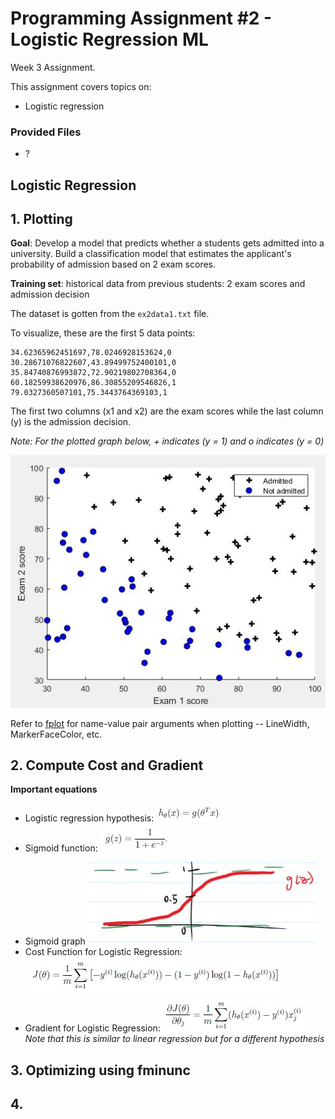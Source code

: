 # Programming Assignment #2 - Logistic Regression ML

Week 3 Assignment.

This assignment covers topics on:
- Logistic regression

### Provided Files
- ?

## Logistic Regression
## 1. Plotting
**Goal**: Develop a model that predicts whether a students gets admitted into a university. Build a classification model that estimates the applicant's probability of admission based on 2 exam scores.

**Training set**: historical data from previous students: 2 exam scores and admission decision

The dataset is gotten from the `ex2data1.txt` file.

To visualize, these are the first 5 data points:
```
34.62365962451697,78.0246928153624,0
30.28671076822607,43.89499752400101,0
35.84740876993872,72.90219802708364,0
60.18259938620976,86.30855209546826,1
79.0327360507101,75.3443764369103,1
```
The first two columns (x1 and x2) are the exam scores while the last column (y) is the admission decision. 

*Note: For the plotted graph below, + indicates (y = 1) and o indicates (y = 0)*

![graph](1_ExamPlot.JPG)

Refer to [fplot](https://www.mathworks.com/help/matlab/ref/fplot.html) for name-value pair arguments when plotting -- LineWidth, MarkerFaceColor, etc.

## 2. Compute Cost and Gradient
**Important equations**
- Logistic regression hypothesis: ![equation](2_LogRegHypothesis.JPG)
- Sigmoid function: ![equation](3_SigmoidFunction.JPG)
- Sigmoid graph
![graph](4_SigmoidGraph.JPG)
- Cost Function for Logistic Regression: ![equation](5_CostFuncLogReg.JPG)
- Gradient for Logistic Regression: ![equation](6_GradientLogReg.JPG)
*Note that this is similar to linear regression but for a different hypothesis*
 

## 3. Optimizing using fminunc

## 4. 